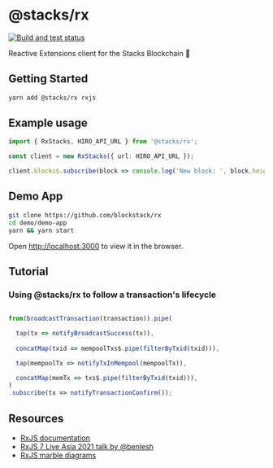 # @stacks/rx

[![Build and test status](https://github.com/metachris/typescript-boilerplate/workflows/Lint%20and%20test/badge.svg)](https://github.com/metachris/micropython-ctl/actions?query=workflow%3A%22Build+and+test%22)

Reactive Extensions client for the Stacks Blockchain 🚀

## Getting Started

```bash
yarn add @stacks/rx rxjs
```

## Example usage

```ts
import { RxStacks, HIRO_API_URL } from '@stacks/rx';

const client = new RxStacks({ url: HIRO_API_URL });

client.blocks$.subscribe(block => console.log('New block: ', block.height));
```

## Demo App

```bash
git clone https://github.com/blockstack/rx
cd demo/demo-app
yarn && yarn start
```

Open [http://localhost:3000](http://localhost:3000) to view it in the browser.

## Tutorial

### Using @stacks/rx to follow a transaction's lifecycle

```ts

from(broadcastTransaction(transaction)).pipe(

  tap(tx => notifyBroadcastSuccess(tx)),
  
  concatMap(txid => mempoolTxs$.pipe(filterByTxid(txid))),

  tap(mempoolTx => notifyTxInMempool(mempoolTx)),

  concatMap(memTx => txs$.pipe(filterByTxid(txid))),
)
.subscribe(tx => notifyTransactionConfirm());
```


## Resources

- [RxJS documentation](https://rxjs-dev.firebaseapp.com/guide/overview)
- [RxJS 7 Live Asia 2021 talk by @benlesh](https://docs.google.com/presentation/d/1-LU7YE3NWw8jHeAgdmLu4CBfG7osCx6MsSIeFs16k60/edit#slide=id.gd5a1fd8e28_0_415)
- [RxJS marble diagrams](https://rxmarbles.com/)
